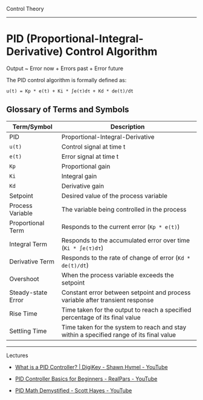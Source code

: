 Control Theory

- - - -

# PID (Proportional-Integral-Derivative) Control Algorithm

Output ~ Error now + Errors past + Error future

The PID control algorithm is formally defined as:

```
u(t) = Kp * e(t) + Ki * ∫e(τ)dτ + Kd * de(t)/dt
```

## Glossary of Terms and Symbols

| Term/Symbol | Description |
|-------------|-------------|
| PID | Proportional-Integral-Derivative |
| `u(t)` | Control signal at time t |
| `e(t)` | Error signal at time t |
| `Kp` | Proportional gain |
| `Ki` | Integral gain |
| `Kd` | Derivative gain |
| Setpoint | Desired value of the process variable |
| Process Variable | The variable being controlled in the process |
| Proportional Term | Responds to the current error (`Kp * e(t)`) |
| Integral Term | Responds to the accumulated error over time (`Ki * ∫e(τ)dτ`) |
| Derivative Term | Responds to the rate of change of error (`Kd * de(t)/dt`) |
| Overshoot | When the process variable exceeds the setpoint |
| Steady-state Error | Constant error between setpoint and process variable after transient response |
| Rise Time | Time taken for the output to reach a specified percentage of its final value |
| Settling Time | Time taken for the system to reach and stay within a specified range of its final value |

- - - -
Lectures

* [What is a PID Controller? | DigiKey - Shawn Hymel - YouTube](https://youtu.be/tFVAaUcOm4I?si=Z2U_stCSXwVZDC8v)

* [PID Controller Basics for Beginners - RealPars - YouTube](https://youtube.com/playlist?list=PLln3BHg93SQ_Ejn6godXbxromegXSMYOl&si=V3rPZRMiMtk2jlkb)

* [PID Math Demystified - Scott Hayes - YouTube](https://youtu.be/JEpWlTl95Tw?si=-HeIVarZ4614TvjI)
